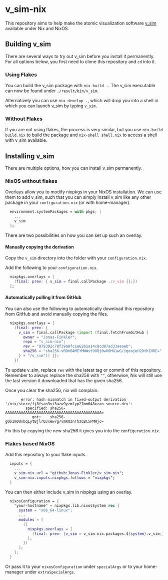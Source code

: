 # v_sim-nix
This repository aims to help make the atomic visualization software [v_sim](https://l_sim.gitlab.io/v_sim/index.en.html) available under Nix and NixOS.

## Building v_sim
There are several ways to try out v_sim before you install it permanently.  
For all options below, you first need to clone this repository and `cd` into it. 


### Using Flakes
You can build the v_sim package with `nix build .`.
The v_sim executable can now be found under `./result/bin/v_sim`.  

Alternatively you can use `nix develop .`, which will drop you into a shell in which you can launch v_sim by typing `v_sim`.


### Without Flakes
If you are not using flakes, the process is very similar, but you use `nix-build build.nix` to build the package and `nix-shell shell.nix` to access a shell with v_sim available.


## Installing v_sim
There are multiple options, how you can install v_sim permanently. 

### NixOS without flakes
Overlays allow you to modify nixpkgs in your NixOS installation. 
We can use them to add v_sim, such that you can simply install v_sim like any other package in your `configuration.nix` (or with home-manager).
```nix
  environment.systemPackages = with pkgs; [
    ...
    v_sim
  ];
```

There are two possibilities on how you can set up such an overlay.
#### Manually copying the derivation
Copy the `v_sim` directory into the folder with your `configuration.nix`.  

Add the following to your `configuration.nix`.
```nix
  nixpkgs.overlays = [
    (final: prev: { v_sim = final.callPackage ./v_sim {};})
  ];
```

#### Automatically pulling it from GitHub
You can also use the following to automatically download this repository from GitHub and avoid manually copying the files.  
```nix
  nixpkgs.overlays = [
    (final: prev: {
      v_sim = final.callPackage (import (final.fetchFromGitHub {
        owner = "Jonas-Finkler";
        repo = "v_sim-nix";
        rev = "979392c78f39a8fc1e62b1a14c8cd97ad33aeaeb";
        sha256 = "sha256-vRDnBAMEYMWWst9OBj0wH0MG1wG/iqeajeH2DthZHRE=";
      } + "/v_sim")) {};
    })
```
To update v_sim, replace `rev` with the latest tag or commit of this repository. 
Remember to always replace the sha256 with `""`, otherwise, Nix will still use the last version it downloaded that has the given sha256. 

Once you clear the sha256, nix will complain. 
```
       error: hash mismatch in fixed-output derivation '/nix/store/fj8fsan3vi3azw9yzmlyp27mm648xzan-source.drv':
         specified: sha256-AAAAAAAAAAAAAAAAAAAAAAAAAAAAAAAAAAAAAAAAAAA=
            got:    sha256-gOo1m0UvbqLytBjlrQJxew7g/vmKOznThzCBC5PMHjc=
```
Fix this by copying the new sha256 it gives you into the `configuration.nix`.



### Flakes based NixOS
Add this repository to your flake inputs.
```nix
  inputs = {
    ...
    v_sim-nix.url = "github:Jonas-Finkler/v_sim-nix";
    v_sim-nix.inputs.nixpkgs.follows = "nixpkgs";
  }
```

You can then either include v_sim in nixpkgs using an overlay.
```nix
  nixosConfiguration = {
    "your-hostname" = nixpkgs.lib.nixosSystem rec {
      system = "x86_64-linux";
      ...
      modules = [
        ({
          nixpkgs.overlays = [
            (final: prev: {v_sim = v_sim-nix.packages.${system}.v_sim;})
          ];
        })
      ];
    };
  }
```

Or pass it to your `nixosConfiguration` under `specialArgs` or to your home-manager under `extraSpecialArgs`.


